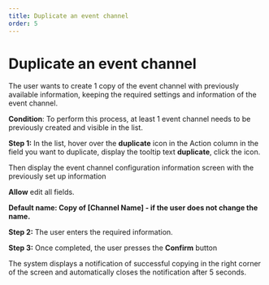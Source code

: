 ```yaml
---
title: Duplicate an event channel
order: 5
---
```


# Duplicate an event channel

The user wants to create 1 copy of the event channel with previously available information, keeping the required settings and information of the event channel.

**Condition**: To perform this process, at least 1 event channel needs to be previously created and visible in the list.

**Step 1:** In the list, hover over the **duplicate** icon in the Action column in the field you want to duplicate, display the tooltip text **duplicate**, click the icon.

Then display the event channel configuration information screen with the previously set up information

**Allow** edit all fields.

**Default name: Copy of [Channel Name] - if the user does not change the name.**

**Step 2:** The user enters the required information.

**Step 3:** Once completed, the user presses the **Confirm** button

The system displays a notification of successful copying in the right corner of the screen and automatically closes the notification after 5 seconds.
